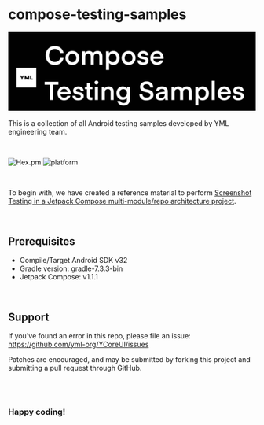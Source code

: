 # compose-testing-samples

![y-compose-testing-samples](compose-testing-samples.jpeg)

This is a collection of all Android testing samples developed by YML engineering team.

<br/>

![Hex.pm](https://img.shields.io/hexpm/l/plug) ![platform](https://img.shields.io/badge/platform--compatibility-android-brightgreen)

<br/>

To begin with, we have created a reference material to perform [Screenshot Testing in a Jetpack Compose multi-module/repo architecture project](https://github.com/yml-org/compose-testing-samples/wiki).

<br/>

## Prerequisites
- Compile/Target Android SDK v32
- Gradle version: gradle-7.3.3-bin
- Jetpack Compose: v1.1.1

<br/>

## Support

If you've found an error in this repo, please file an issue: https://github.com/yml-org/YCoreUI/issues

Patches are encouraged, and may be submitted by forking this project and submitting a pull request through GitHub. 

<br/>
<br/>

### Happy coding!

